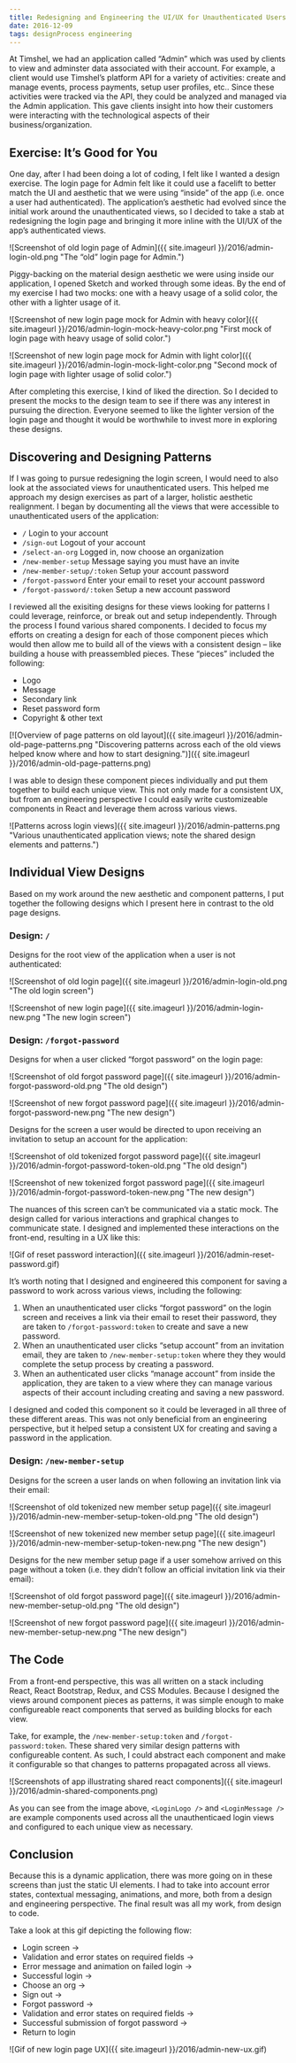 ```yaml
---
title: Redesigning and Engineering the UI/UX for Unauthenticated Users of Timshel’s “Admin”
date: 2016-12-09
tags: designProcess engineering
---
```


At Timshel, we had an application called “Admin” which was used by clients to view and adminster data associated with their account. For example, a client would use Timshel’s platform API for a variety of activities: create and manage events, process payments, setup user profiles, etc.. Since these activities were tracked via the API, they could be analyzed and managed via the Admin application. This gave clients insight into how their customers were interacting with the technological aspects of their business/organization.

## Exercise: It’s Good for You

One day, after I had been doing a lot of coding, I felt like I wanted a design exercise. The login page for Admin felt like it could use a facelift to better match the UI and aesthetic that we were using “inside” of the app (i.e. once a user had authenticated). The application’s aesthetic had evolved since the initial work around the unauthenticated views, so I decided to take a stab at redesigning the login page and bringing it more inline with the UI/UX of the app’s authenticated views.

![Screenshot of old login page of Admin]({{ site.imageurl }}/2016/admin-login-old.png "The “old” login page for Admin.")

Piggy-backing on the material design aesthetic we were using inside our application, I opened Sketch and worked through some ideas. By the end of my exercise I had two mocks: one with a heavy usage of a solid color, the other with a lighter usage of it.

![Screenshot of new login page mock for Admin with heavy color]({{ site.imageurl }}/2016/admin-login-mock-heavy-color.png "First mock of login page with heavy usage of solid color.")

![Screenshot of new login page mock for Admin with light color]({{ site.imageurl }}/2016/admin-login-mock-light-color.png "Second mock of login page with lighter usage of solid color.")

After completing this exercise, I kind of liked the direction. So I decided to present the mocks to the design team to see if there was any interest in pursuing the direction. Everyone seemed to like the lighter version of the login page and thought it would be worthwhile to invest more in exploring these designs.

## Discovering and Designing Patterns

If I was going to pursue redesigning the login screen, I would need to also look at the associated views for unauthenticated users. This helped me  approach my design exercises as part of a larger, holistic aesthetic realignment. I began by documenting all the views that were accessible to unauthenticated users of the application:

- `/` Login to your account
- `/sign-out` Logout of your account
- `/select-an-org` Logged in, now choose an organization
- `/new-member-setup` Message saying you must have an invite
- `/new-member-setup/:token` Setup your account password
- `/forgot-password` Enter your email to reset your account password
- `/forgot-password/:token` Setup a new account password

I reviewed all the exisiting designs for these views looking for patterns I could leverage, reinforce, or break out and setup independently. Through the process I found various shared components. I decided to focus my efforts on creating a design for each of those component pieces which would then allow me to build all of the views with a consistent design – like building a house with preassembled pieces. These “pieces” included the following:

- Logo
- Message
- Secondary link
- Reset password form
- Copyright & other text

[![Overview of page patterns on old layout]({{ site.imageurl }}/2016/admin-old-page-patterns.png "Discovering patterns across each of the old views helped know where and how to start designing.")]({{ site.imageurl }}/2016/admin-old-page-patterns.png)

I was able to design these component pieces individually and put them together to build each unique view. This not only made for a consistent UX, but from an engineering perspective I could easily write customizeable components in React and leverage them across various views.

![Patterns across login views]({{ site.imageurl }}/2016/admin-patterns.png "Various unauthenticated application views; note the shared design elements and patterns.")

## Individual View Designs

Based on my work around the new aesthetic and component patterns, I put together the following designs which I present here in contrast to the old page designs.

### Design: `/`

Designs for the root view of the application when a user is not authenticated:

![Screenshot of old login page]({{ site.imageurl }}/2016/admin-login-old.png "The old login screen")

![Screenshot of new login page]({{ site.imageurl }}/2016/admin-login-new.png "The new login screen")

### Design: `/forgot-password`

Designs for when a user clicked “forgot password” on the login page:

![Screenshot of old forgot password page]({{ site.imageurl }}/2016/admin-forgot-password-old.png "The old design")

![Screenshot of new forgot password page]({{ site.imageurl }}/2016/admin-forgot-password-new.png "The new design")

Designs for the screen a user would be directed to upon receiving an invitation to setup an account for the application:

![Screenshot of old tokenized forgot password page]({{ site.imageurl }}/2016/admin-forgot-password-token-old.png "The old design")

![Screenshot of new tokenized forgot password page]({{ site.imageurl }}/2016/admin-forgot-password-token-new.png "The new design")

The nuances of this screen can’t be communicated via a static mock. The design called for various interactions and graphical changes to communicate state. I designed and implemented these interactions on the front-end, resulting in a UX like this:

![Gif of reset password interaction]({{ site.imageurl }}/2016/admin-reset-password.gif)

It’s worth noting that I designed and engineered this component for saving a password to work across various views, including the following:

1. When an unauthenticated user clicks “forgot password” on the login screen and receives a link via their email to reset their password, they are taken to `/forgot-password:token` to create and save a new password.
2. When an unauthenticated user clicks “setup account” from an invitation email, they are taken to `/new-member-setup:token` where they they would complete the setup process by creating a password.
3. When an authenticated user clicks “manage account” from inside the application, they are taken to a view where they can manage various aspects of their account including creating and saving a new password.

I designed and coded this component so it could be leveraged in all three of these different areas. This was not only beneficial from an engineering perspective, but it helped setup a consistent UX for creating and saving a password in the application.

### Design: `/new-member-setup`

Designs for the screen a user lands on when following an invitation link via their email:

![Screenshot of old tokenized new member setup page]({{ site.imageurl }}/2016/admin-new-member-setup-token-old.png "The old design")

![Screenshot of new tokenized new member setup page]({{ site.imageurl }}/2016/admin-new-member-setup-token-new.png "The new design")

Designs for the new member setup page if a user somehow arrived on this page without a token (i.e. they didn’t follow an official invitation link via their email):

![Screenshot of old forgot password page]({{ site.imageurl }}/2016/admin-new-member-setup-old.png "The old design")

![Screenshot of new forgot password page]({{ site.imageurl }}/2016/admin-new-member-setup-new.png "The new design")

## The Code

From a front-end perspective, this was all written on a stack including React, React Bootstrap, Redux, and CSS Modules. Because I designed the views around component pieces as patterns, it was simple enough to make configureable react components that served as building blocks for each view.

Take, for example, the `/new-member-setup:token` and `/forgot-password:token`. These shared very similar design patterns with configureable content. As such, I could abstract each component and make it configurable so that changes to patterns propagated across all views.

![Screenshots of app illustrating shared react components]({{ site.imageurl }}/2016/admin-shared-components.png)

As you can see from the image above, `<LoginLogo />` and `<LoginMessage />` are example components used across all the unauthenticaed login views and configured to each unique view as necessary.

## Conclusion

Because this is a dynamic application, there was more going on in these screens than just the static UI elements. I had to take into account error states, contextual messaging, animations, and more, both from a design and engineering perspective. The final result was all my work, from design to code.

Take a look at this gif depicting the following flow:

- Login screen ->
- Validation and error states on required fields ->
- Error message and animation on failed login ->
- Successful login ->
- Choose an org ->
- Sign out ->
- Forgot password ->
- Validation and error states on required fields ->
- Successful submission of forgot password ->
- Return to login

![Gif of new login page UX]({{ site.imageurl }}/2016/admin-new-ux.gif)




